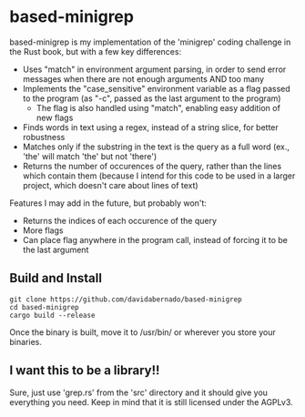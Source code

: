 # based-minigrep
based-minigrep is my implementation of the 'minigrep' coding challenge in the Rust book, but with a few key differences:

- Uses "match" in environment argument parsing, in order to send error messages when there are not enough arguments AND too many
- Implements the "case_sensitive" environment variable as a flag passed to the program (as "-c", passed as the last argument to the program)
	- The flag is also handled using "match", enabling easy addition of new flags
- Finds words in text using a regex, instead of a string slice, for better robustness
- Matches only if the substring in the text is the query as a full word (ex., 'the' will match 'the' but not 'there')
- Returns the number of occurences of the query, rather than the lines which contain them (because I intend for this code to be used in a larger project, which doesn't care about lines of text)

Features I may add in the future, but probably won't:

- Returns the indices of each occurence of the query
- More flags
- Can place flag anywhere in the program call, instead of forcing it to be the last argument

## Build and Install

```
git clone https://github.com/davidabernado/based-minigrep
cd based-minigrep
cargo build --release
```

 Once the binary is built, move it to /usr/bin/ or wherever you store your binaries.

## I want this to be a library!!
Sure, just use 'grep.rs' from the 'src' directory and it should give you everything you need. Keep in mind that it is still licensed under the AGPLv3.
